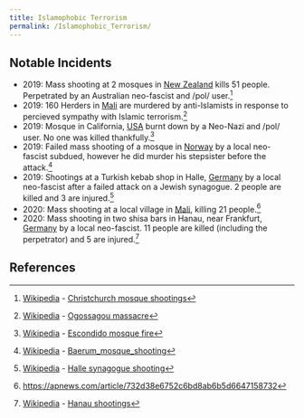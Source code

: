```yaml
---
title: Islamophobic Terrorism
permalink: /Islamophobic_Terrorism/
---
```


## Notable Incidents

- 2019: Mass shooting at 2 mosques in [New
  Zealand](New_Zealand "wikilink") kills 51 people. Perpetrated by an
  Australian neo-fascist and /pol/ user.[^1]
- 2019: 160 Herders in [Mali](Mali "wikilink") are murdered by
  anti-Islamists in response to percieved sympathy with Islamic
  terrorism.[^2]
- 2019: Mosque in California, [USA](United_States_of_America "wikilink")
  burnt down by a Neo-Nazi and /pol/ user. No one was killed
  thankfully.[^3]
- 2019: Failed mass shooting of a mosque in [Norway](Norway "wikilink")
  by a local neo-fascist subdued, however he did murder his stepsister
  before the attack.[^4]
- 2019: Shootings at a Turkish kebab shop in Halle,
  [Germany](Germany "wikilink") by a local neo-fascist after a failed
  attack on a Jewish synagogue. 2 people are killed and 3 are
  injured.[^5]
- 2020: Mass shooting at a local village in [Mali](Mali "wikilink"),
  killing 21 people.[^6]
- 2020: Mass shooting in two shisa bars in Hanau, near Frankfurt,
  [Germany](Germany "wikilink") by a local neo-fascist. 11 people are
  killed (including the perpetrator) and 5 are injured.[^7]

## References

<references />

[^1]: [Wikipedia](Wikipedia "wikilink") - [Christchurch mosque
    shootings](https://en.wikipedia.org/wiki/Christchurch_mosque_shootings)

[^2]: [Wikipedia](Wikipedia "wikilink") - [Ogossagou
    massacre](https://en.wikipedia.org/wiki/Ogossagou_massacre)

[^3]: [Wikipedia](Wikipedia "wikilink") - [Escondido mosque
    fire](https://en.wikipedia.org/wiki/Escondido_mosque_fire)

[^4]: [Wikipedia](Wikipedia "wikilink") -
    [Baerum_mosque_shooting](https://en.wikipedia.org/wiki/B%C3%A6rum_mosque_shooting)

[^5]: [Wikipedia](Wikipedia "wikilink") - [Halle synagogue
    shooting](https://en.wikipedia.org/wiki/Halle_synagogue_shooting)

[^6]: <https://apnews.com/article/732d38e6752c6bd8ab6b5d6647158732>

[^7]: [Wikipedia](Wikipedia "wikilink") - [Hanau
    shootings](https://en.wikipedia.org/wiki/Hanau_shootings)
